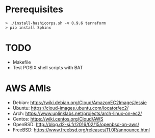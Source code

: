 
# Prerequisites

```
> ./install-hashicorps.sh -v 0.9.6 terraform
> pip install Sphinx
```

# TODO

* Makefile
* Test POSIX shell scripts with BAT

# AWS AMIs

* Debian: https://wiki.debian.org/Cloud/AmazonEC2Image/Jessie
* Ubuntu: https://cloud-images.ubuntu.com/locator/ec2/
* Arch: https://www.uplinklabs.net/projects/arch-linux-on-ec2/
* Centos: https://wiki.centos.org/Cloud/AWS
* OpenBSD: http://blog.d2-si.fr/2016/02/15/openbsd-on-aws/
* FreeBSD: https://www.freebsd.org/releases/11.0R/announce.html
